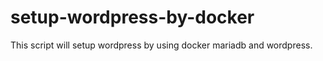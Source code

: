 # setup-wordpress-by-docker
This script will setup wordpress by using docker mariadb and wordpress.
